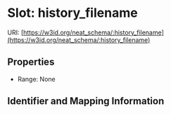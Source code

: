 # Slot: history_filename

URI: [https://w3id.org/neat_schema/:history_filename](https://w3id.org/neat_schema/:history_filename)



<!-- no inheritance hierarchy -->


## Properties

 * Range: None



## Identifier and Mapping Information





